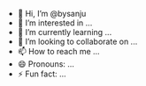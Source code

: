 - 👋 Hi, I’m @bysanju
- 👀 I’m interested in ...
- 🌱 I’m currently learning ...
- 💞️ I’m looking to collaborate on ...
- 📫 How to reach me ...
- 😄 Pronouns: ...
- ⚡ Fun fact: ...

<!---
bysanju/bysanju is a ✨ special ✨ repository because its `README.md` (this file) appears on your GitHub profile.
You can click the Preview link to take a look at your changes.
--->
